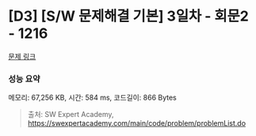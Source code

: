 # [D3] [S/W 문제해결 기본] 3일차 - 회문2 - 1216 

[문제 링크](https://swexpertacademy.com/main/code/problem/problemDetail.do?contestProbId=AV14Rq5aABUCFAYi) 

### 성능 요약

메모리: 67,256 KB, 시간: 584 ms, 코드길이: 866 Bytes



> 출처: SW Expert Academy, https://swexpertacademy.com/main/code/problem/problemList.do